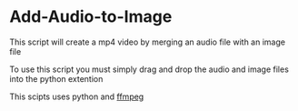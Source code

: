 # Add-Audio-to-Image

This script will create a mp4 video by merging an audio file with an image file

To use this script you must simply drag and drop the audio and image files into the python extention

This scipts uses python and [ffmpeg](https://ffmpeg.org/)
